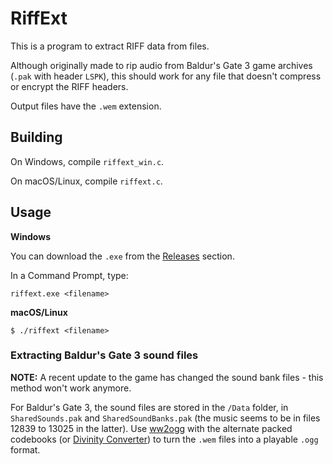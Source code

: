 # RiffExt

This is a program to extract RIFF data from files. 

Although originally made to rip audio from Baldur's Gate 3 game archives (`.pak` with header `LSPK`), this should work for any file that doesn't compress or encrypt the RIFF headers.

Output files have the `.wem` extension. 

## Building
On Windows, compile `riffext_win.c`. 

On macOS/Linux, compile `riffext.c`. 

## Usage
**Windows**  

You can download the `.exe` from the [Releases](https://github.com/PKBeam/RiffExt/releases/) section.

In a Command Prompt, type:

`riffext.exe <filename>`  

**macOS/Linux**  

`$ ./riffext <filename>`  

### Extracting Baldur's Gate 3 sound files

**NOTE:** A recent update to the game has changed the sound bank files - this method won't work anymore.

For Baldur's Gate 3, the sound files are stored in the `/Data` folder, in `SharedSounds.pak` and `SharedSoundBanks.pak` (the music seems to be in files 12839 to 13025 in the latter).
  Use [ww2ogg](https://github.com/hcs64/ww2ogg) with the alternate packed codebooks (or [Divinity Converter](https://steamcommunity.com/sharedfiles/filedetails/?id=297292305)) to turn the `.wem` files into a playable `.ogg` format.
